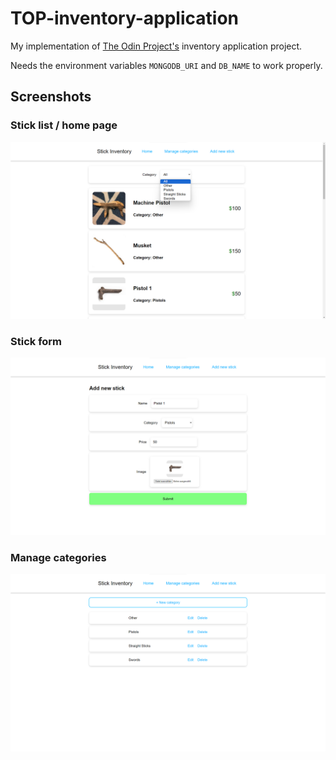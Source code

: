 # TOP-inventory-application

My implementation of [The Odin Project's](https://www.theodinproject.com/) inventory application project.

Needs the environment variables `MONGODB_URI` and `DB_NAME` to work properly.

## Screenshots

### Stick list / home page
![Stick list](./screenshots/stick-list.png)

### Stick form
![Stick form](./screenshots/stick-form.png)

### Manage categories
![Manage categories](./screenshots/manage-categories.png)
